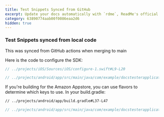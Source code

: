 ```yaml
---
title: Test Snippets Synced from GitHub
excerpt: Update your docs automatically with `rdme`, ReadMe's official CLI and GitHub Action!
category: 63890774aab00f0086eaa2d6
hidden: true
---
```


###  Test Snippets synced from local code

This was synced from GitHub actions when merging to main

Here is the code to configure the SDK:

```swift
// ../projects/iOS/Sources/iOS/configure-1.swift#L9-L20
```
```kotlin
// ../projects/android/app/src/main/java/com/example/docstesterapplication/MainApplicationOnlyPlayStore.kt#L8-L14
```

If you're building for the Amazon Appstore, you can use flavors to determine which keys to use. In your build.gradle:

```txt
// ../projects/android/app/build.gradle#L37-L47
```
```kotlin
// ../projects/android/app/src/main/java/com/example/docstesterapplication/MainApplication.kt#L9-L20
```
